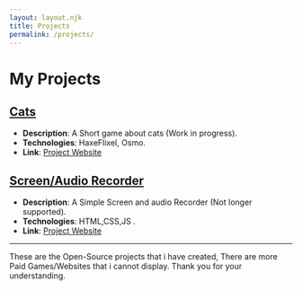 ```yaml
---
layout: layout.njk
title: Projects
permalink: /projects/
---
```

# My Projects

## [Cats](https://github.com/AdamAlNajar/cats)

- **Description**: A Short game about cats (Work in progress).
- **Technologies**: HaxeFlixel, Osmo.
- **Link**: [Project Website](https://github.com/AdamAlNajar/cats)

## [Screen/Audio Recorder](https://github.com/AdamAlNajar/HIRecorder)

- **Description**: A Simple Screen and audio Recorder (Not longer supported).
- **Technologies**: HTML,CSS,JS .
- **Link**: [Project Website](https://github.com/AdamAlNajar/HIRecorder)

---

These are the Open-Source projects that i have created, There are more Paid Games/Websites that i cannot display. Thank you for your understanding.
